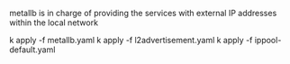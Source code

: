 metallb is in charge of providing the services with external IP addresses within the local network


k apply -f metallb.yaml
k apply -f l2advertisement.yaml
k apply -f ippool-default.yaml




